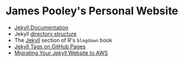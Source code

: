 # James Pooley's Personal Website

* [Jekyll Documentation](https://jekyllrb.com/docs/)
* Jekyll [directory structure](https://jekyllrb.com/docs/structure/)
* The [Jekyll](https://bookdown.org/yihui/blogdown/jekyll.html) section of R's `blogdown` book
* [Jekyll Tags on GitHub Pages](https://longqian.me/2017/02/09/github-jekyll-tag/)
* [Migrating Your Jekyll Website to AWS](https://medium.com/@jameshamann/migrating-your-jekyll-website-to-aws-bc9582b3fbb2)
